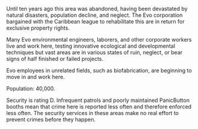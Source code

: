 Until ten years ago this area was abandoned, having been devastated by natural disasters, population decline, and neglect. The Evo corporation bargained with the Caribbean league to rehabilitate this are in return for exclusive property rights.   
  
Many Evo environmental engineers, laborers, and other corporate workers live and work here, testing innovative ecological and developmental techniques but vast areas are in various states of ruin, neglect, or bear signs of half finished or failed projects.   
  
Evo employees in unrelated fields, such as biofabrication, are beginning to move in and work here.   
  
Population: 40,000.  
  
Security is rating D. Infrequent patrols and poorly maintained PanicButton booths mean that crime here is reported less often and therefore enforced less often. The security services in these areas make no real effort to prevent crimes before they happen.